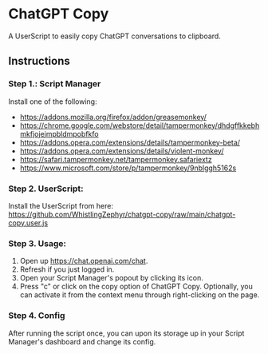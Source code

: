 # ChatGPT Copy
A UserScript to easily copy ChatGPT conversations to clipboard.

## Instructions
### Step 1.: Script Manager
Install one of the following:
- https://addons.mozilla.org/firefox/addon/greasemonkey/
- https://chrome.google.com/webstore/detail/tampermonkey/dhdgffkkebhmkfjojejmpbldmpobfkfo
- https://addons.opera.com/extensions/details/tampermonkey-beta/
- https://addons.opera.com/extensions/details/violent-monkey/
- https://safari.tampermonkey.net/tampermonkey.safariextz
- https://www.microsoft.com/store/p/tampermonkey/9nblggh5162s
### Step 2. UserScript:
Install the UserScript from here: https://github.com/WhistlingZephyr/chatgpt-copy/raw/main/chatgpt-copy.user.js
### Step 3. Usage:
1. Open up https://chat.openai.com/chat.
2. Refresh if you just logged in.
3. Open your Script Manager's popout by clicking its icon.
4. Press "c" or click on the copy option of ChatGPT Copy.
Optionally, you can activate it from the context menu through right-clicking on the page.
### Step 4. Config
After running the script once, you can upon its storage up in your Script Manager's dashboard and change its config.